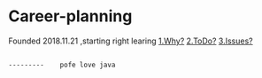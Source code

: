 # Career-planning
Founded 2018.11.21 ,starting right learing
[1.Why?](./Why.md)
[2.ToDo?](./TODo.md)
[3.Issues?](./Issues.md)
              
                
                                                                                           ---------    pofe love java
